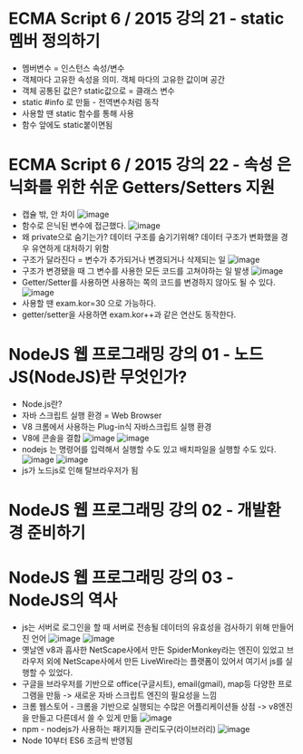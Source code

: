 # ECMA Script 6 / 2015 강의 21 - static 멤버 정의하기
* 멤버변수 = 인스턴스 속성/변수
* 객체마다 고유한 속성을 의미. 객체 마다의 고유한 값이며 공간
* 객체 공통된 값은? static값으로 = 클래스 변수
* static #info  로 만듦 - 전역변수처럼 동작
* 사용할 땐 static 함수를 통해 사용
* 함수 앞에도 static붙이면됨

# ECMA Script 6 / 2015 강의 22 - 속성 은닉화를 위한 쉬운 Getters/Setters 지원
* 캡슐 밖, 안 차이
![image](https://github.com/resti999/TIL/assets/40667871/e908d51c-3706-4a47-a8a4-d89c961be436)
* 함수로 은닉된 변수에 접근했다.
![image](https://github.com/resti999/TIL/assets/40667871/63c5be7b-ad5e-4bb6-933a-573e3a2b3614)
* 왜 private으로 숨기는가?  데이터 구조를 숨기기위해? 데이터 구조가 변화했을 경우 유연하게 대처하기 위함
* 구조가 달라진다 = 변수가 추가되거나 변경되거나 삭제되는 일
![image](https://github.com/resti999/TIL/assets/40667871/fcdaaec2-828d-419c-8a51-482eb2f09943)
* 구조가 변경됐을 때 그 변수를 사용한 모든 코드를 고쳐야하는 일 발생
![image](https://github.com/resti999/TIL/assets/40667871/920d8657-ad97-4e95-8405-eb6d723603f4)
* Getter/Setter를 사용하면 사용하는 쪽의 코드를 변경하지 않아도 될 수 있다.
![image](https://github.com/resti999/TIL/assets/40667871/01b43a42-538e-4bc0-9841-82eb983a9eb9)
* 사용할 땐 exam.kor=30 으로 가능하다.
* getter/setter을 사용하면  exam.kor++과 같은 연산도 동작한다.

# NodeJS 웹 프로그래밍 강의 01 - 노드JS(NodeJS)란 무엇인가?
* Node.js란?
* 자바 스크립트 실행 환경 = Web Browser
* V8 크롬에서 사용하는 Plug-in식 자바스크립트 실행 환경
* V8에 콘솔을 결합
![image](https://github.com/resti999/TIL/assets/40667871/1a7705e7-8266-400f-aa8c-863266f346f4)
![image](https://github.com/resti999/TIL/assets/40667871/b5e3047a-3cb7-4549-9cac-6d87bdd1ee39)
* nodejs 는 명령어를 입력해서 실행할 수도 있고 배치파일을 실행할 수도 있다.
![image](https://github.com/resti999/TIL/assets/40667871/45d3798f-0508-40c7-88a5-e44e21058263)
![image](https://github.com/resti999/TIL/assets/40667871/394af073-5fb6-4507-8c5b-02f61c57eead)
* js가 노드js로 인해 탈브라우저가 됨

# NodeJS 웹 프로그래밍 강의 02 - 개발환경 준비하기
# NodeJS 웹 프로그래밍 강의 03 - NodeJS의 역사
* js는 서버로 로그인을 할 때 서버로 전송될 데이터의 유효성을 검사하기 위해 만들어진 언어
![image](https://github.com/resti999/TIL/assets/40667871/d8bc46f3-1889-4eac-a261-080d313b6289)
![image](https://github.com/resti999/TIL/assets/40667871/4af5a1b4-856a-4690-85fb-b3a352aa347d)
* 옛날엔 v8과 흡사한 NetScape사에서 만든 SpiderMonkey라는 엔진이 있었고 브라우저 외에 NetScape사에서 만든 LiveWire라는 플랫폼이 있어서 여기서 js를 실행할 수 있었다.
* 구글을 브라우저를 기반으로 office(구글시트), email(gmail), map등 다양한 프로그램을 만듦 -> 새로운 자바 스크립트 엔진의 필요성을 느낌
* 크롬 웹스토어 - 크롬을 기반으로 실행되는 수많은 어플리케이션들 상점 -> v8엔진을 만들고 다른데서 쓸 수 있게 만듦
![image](https://github.com/resti999/TIL/assets/40667871/5f8c01a7-045d-4e69-ae20-0c86682546a7)
* npm - nodejs가 사용하는 패키지들 관리도구(라이브러리)
![image](https://github.com/resti999/TIL/assets/40667871/2063fad3-078f-41d5-aa9f-5121af084102)
* Node 10부터 ES6 조금씩 반영됨



